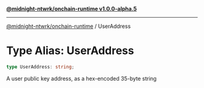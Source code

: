 [**@midnight-ntwrk/onchain-runtime v1.0.0-alpha.5**](../README.md)

***

[@midnight-ntwrk/onchain-runtime](../globals.md) / UserAddress

# Type Alias: UserAddress

```ts
type UserAddress: string;
```

A user public key address, as a hex-encoded 35-byte string
